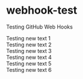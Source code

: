 # webhook-test
Testing GitHub Web Hooks

Testing new text 1  
Testing new text 2  
Testing new text 3  
Testing new text 4  
Testing new text 5  
Testing new text 6  

